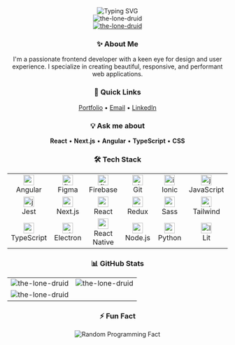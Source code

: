 <div align="center">
  <img src="https://readme-typing-svg.herokuapp.com?font=Fira+Code&weight=600&size=32&duration=4000&pause=1000&color=6366F1&center=true&vCenter=true&width=800&height=100&lines=Hi+👋,+I'm+Zahid+Shaikh;Pixel-perfect+frontend+sorcerer;UI%2FUX+enthusiast;CSS+wizard" alt="Typing SVG" />
</div>

<div align="center">
  <img src="https://komarev.com/ghpvc/?username=the-lone-druid&label=Profile%20views&color=6366F1&style=for-the-badge" alt="the-lone-druid" />
</div>

<div align="center">
  <a href="https://github.com/ryo-ma/github-profile-trophy">
    <img src="https://github-profile-trophy.vercel.app/?username=the-lone-druid&theme=onedark&no-frame=true&no-bg=true&margin-w=4&rank=SECRET,SSS,SS,S,AAA,AA,A,B" alt="the-lone-druid" />
  </a>
</div>

<div align="center">
  <h3>✨ About Me</h3>
  <p>
    I'm a passionate frontend developer with a keen eye for design and user experience. 
    I specialize in creating beautiful, responsive, and performant web applications.
  </p>
</div>

<div align="center">
  <h3>🚀 Quick Links</h3>
  <p>
    <a href="https://www.zahidshaikh.space" target="_blank">Portfolio</a> •
    <a href="mailto:reachtozahid@gmail.com" target="_blank">Email</a> •
    <a href="https://linkedin.com/in/zahid-shaikh-7a4843178" target="_blank">LinkedIn</a>
  </p>
</div>

<div align="center">
  <h3>💡 Ask me about</h3>
  <p>
    <strong>React</strong> • <strong>Next.js</strong> • <strong>Angular</strong> • 
    <strong>TypeScript</strong> • <strong>CSS</strong>
  </p>
</div>

<div align="center">
  <h3>🛠️ Tech Stack</h3>
  <table>
    <tr>
      <td align="center" width="96">
        <a href="#">
          <img src="https://cdn.jsdelivr.net/gh/devicons/devicon/icons/angularjs/angularjs-original.svg" width="24" height="24" alt="angular" />
        </a>
        <br>Angular
      </td>
      <td align="center" width="96">
        <a href="#">
          <img src="https://cdn.jsdelivr.net/gh/devicons/devicon/icons/figma/figma-original.svg" width="24" height="24" alt="figma" />
        </a>
        <br>Figma
      </td>
      <td align="center" width="96">
        <a href="#">
          <img src="https://cdn.jsdelivr.net/gh/devicons/devicon/icons/firebase/firebase-plain.svg" width="24" height="24" alt="firebase" />
        </a>
        <br>Firebase
      </td>
      <td align="center" width="96">
        <a href="#">
          <img src="https://cdn.jsdelivr.net/gh/devicons/devicon/icons/git/git-original.svg" width="24" height="24" alt="git" />
        </a>
        <br>Git
      </td>
      <td align="center" width="96">
        <a href="#">
          <img src="https://cdn.jsdelivr.net/gh/devicons/devicon/icons/ionic/ionic-original.svg" width="24" height="24" alt="ionic" />
        </a>
        <br>Ionic
      </td>
      <td align="center" width="96">
        <a href="#">
          <img src="https://cdn.jsdelivr.net/gh/devicons/devicon/icons/javascript/javascript-original.svg" width="24" height="24" alt="javascript" />
        </a>
        <br>JavaScript
      </td>
    </tr>
    <tr>
      <td align="center" width="96">
        <a href="#">
          <img src="https://cdn.jsdelivr.net/gh/devicons/devicon/icons/jest/jest-plain.svg" width="24" height="24" alt="jest" />
        </a>
        <br>Jest
      </td>
      <td align="center" width="96">
        <a href="#">
          <img src="https://cdn.jsdelivr.net/gh/devicons/devicon/icons/nextjs/nextjs-original.svg" width="24" height="24" alt="nextjs" />
        </a>
        <br>Next.js
      </td>
      <td align="center" width="96">
        <a href="#">
          <img src="https://cdn.jsdelivr.net/gh/devicons/devicon/icons/react/react-original.svg" width="24" height="24" alt="react" />
        </a>
        <br>React
      </td>
      <td align="center" width="96">
        <a href="#">
          <img src="https://cdn.jsdelivr.net/gh/devicons/devicon/icons/redux/redux-original.svg" width="24" height="24" alt="redux" />
        </a>
        <br>Redux
      </td>
      <td align="center" width="96">
        <a href="#">
          <img src="https://cdn.jsdelivr.net/gh/devicons/devicon/icons/sass/sass-original.svg" width="24" height="24" alt="sass" />
        </a>
        <br>Sass
      </td>
      <td align="center" width="96">
        <a href="#">
          <img src="https://cdn.jsdelivr.net/gh/devicons/devicon/icons/tailwindcss/tailwindcss-original-wordmark.svg" width="24" height="24" alt="tailwind" />
        </a>
        <br>Tailwind
      </td>
    </tr>
    <tr>
      <td align="center" width="96">
        <a href="#">
          <img src="https://cdn.jsdelivr.net/gh/devicons/devicon/icons/typescript/typescript-original.svg" width="24" height="24" alt="typescript" />
        </a>
        <br>TypeScript
      </td>
      <td align="center" width="96">
        <a href="#">
          <img src="https://cdn.jsdelivr.net/gh/devicons/devicon/icons/electron/electron-original.svg" width="24" height="24" alt="electron" />
        </a>
        <br>Electron
      </td>
      <td align="center" width="96">
        <a href="#">
          <img src="https://cdn.jsdelivr.net/gh/devicons/devicon/icons/react/react-original.svg" width="24" height="24" alt="reactnative" />
        </a>
        <br>React Native
      </td>
      <td align="center" width="96">
        <a href="#">
          <img src="https://cdn.jsdelivr.net/gh/devicons/devicon/icons/nodejs/nodejs-original.svg" width="24" height="24" alt="nodejs" />
        </a>
        <br>Node.js
      </td>
      <td align="center" width="96">
        <a href="#">
          <img src="https://cdn.jsdelivr.net/gh/devicons/devicon/icons/python/python-original.svg" width="24" height="24" alt="python" />
        </a>
        <br>Python
      </td>
      <td align="center" width="96">
        <a href="#">
          <img src="https://lit.dev/images/logo.svg" width="24" height="24" alt="lit" />
        </a>
        <br>Lit
      </td>
    </tr>
  </table>
</div>

<div align="center">
  <h3>📊 GitHub Stats</h3>
  <table>
    <tr>
      <td width="50%">
        <img align="center" src="https://github-readme-stats.vercel.app/api?username=the-lone-druid&show_icons=true&theme=onedark&hide_border=true&hide_rank=true" alt="the-lone-druid" />
      </td>
      <td width="50%">
        <img align="center" src="https://github-readme-stats.vercel.app/api/top-langs?username=the-lone-druid&show_icons=true&theme=onedark&hide_border=true&layout=compact&hide=html,css" alt="the-lone-druid" />
      </td>
    </tr>
    <tr>
      <td colspan="2">
        <img align="center" src="https://github-readme-streak-stats.herokuapp.com/?user=the-lone-druid&theme=onedark&hide_border=true" alt="the-lone-druid" />
      </td>
    </tr>
  </table>
</div>

<div align="center">
  <h3>⚡ Fun Fact</h3>
  <img src="https://github-readme-facts.vercel.app/api?username=the-lone-druid&theme=onedark" alt="Random Programming Fact" />
</div>
